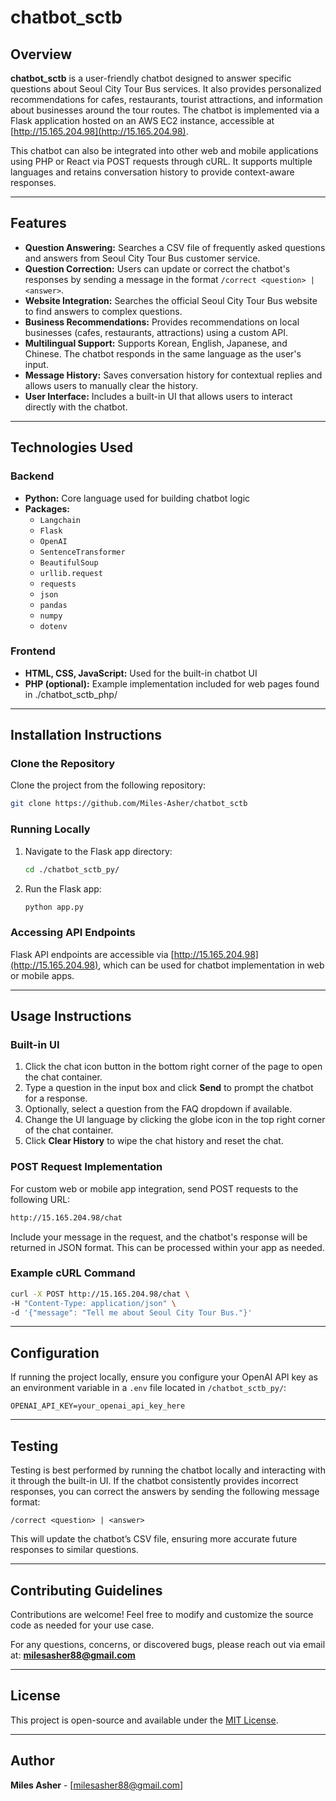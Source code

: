 
# chatbot_sctb

## Overview
**chatbot_sctb** is a user-friendly chatbot designed to answer specific questions about Seoul City Tour Bus services. It also provides personalized recommendations for cafes, restaurants, tourist attractions, and information about businesses around the tour routes. The chatbot is implemented via a Flask application hosted on an AWS EC2 instance, accessible at [http://15.165.204.98](http://15.165.204.98). 

This chatbot can also be integrated into other web and mobile applications using PHP or React via POST requests through cURL. It supports multiple languages and retains conversation history to provide context-aware responses.

---

## Features
- **Question Answering:** Searches a CSV file of frequently asked questions and answers from Seoul City Tour Bus customer service.
- **Question Correction:** Users can update or correct the chatbot's responses by sending a message in the format `/correct <question> | <answer>`.
- **Website Integration:** Searches the official Seoul City Tour Bus website to find answers to complex questions.
- **Business Recommendations:** Provides recommendations on local businesses (cafes, restaurants, attractions) using a custom API.
- **Multilingual Support:** Supports Korean, English, Japanese, and Chinese. The chatbot responds in the same language as the user's input.
- **Message History:** Saves conversation history for contextual replies and allows users to manually clear the history.
- **User Interface:** Includes a built-in UI that allows users to interact directly with the chatbot.

---

## Technologies Used
### Backend
- **Python:** Core language used for building chatbot logic
- **Packages:**
  - `Langchain`
  - `Flask`
  - `OpenAI`
  - `SentenceTransformer`
  - `BeautifulSoup`
  - `urllib.request`
  - `requests`
  - `json`
  - `pandas`
  - `numpy`
  - `dotenv`
  
### Frontend
- **HTML, CSS, JavaScript:** Used for the built-in chatbot UI
- **PHP (optional):** Example implementation included for web pages found in ./chatbot_sctb_php/

---

## Installation Instructions

### Clone the Repository
Clone the project from the following repository:
```bash
git clone https://github.com/Miles-Asher/chatbot_sctb
```

### Running Locally
1. Navigate to the Flask app directory:
   ```bash
   cd ./chatbot_sctb_py/
   ```
2. Run the Flask app:
   ```bash
   python app.py
   ```

### Accessing API Endpoints
Flask API endpoints are accessible via [http://15.165.204.98](http://15.165.204.98), which can be used for chatbot implementation in web or mobile apps.

---

## Usage Instructions

### Built-in UI
1. Click the chat icon button in the bottom right corner of the page to open the chat container.
2. Type a question in the input box and click **Send** to prompt the chatbot for a response.
3. Optionally, select a question from the FAQ dropdown if available.
4. Change the UI language by clicking the globe icon in the top right corner of the chat container.
5. Click **Clear History** to wipe the chat history and reset the chat.

### POST Request Implementation
For custom web or mobile app integration, send POST requests to the following URL:
```bash
http://15.165.204.98/chat
```
Include your message in the request, and the chatbot's response will be returned in JSON format. This can be processed within your app as needed.

### Example cURL Command
```bash
curl -X POST http://15.165.204.98/chat \
-H "Content-Type: application/json" \
-d '{"message": "Tell me about Seoul City Tour Bus."}'
```

---

## Configuration

If running the project locally, ensure you configure your OpenAI API key as an environment variable in a `.env` file located in `/chatbot_sctb_py/`:
```env
OPENAI_API_KEY=your_openai_api_key_here
```

---

## Testing
Testing is best performed by running the chatbot locally and interacting with it through the built-in UI. If the chatbot consistently provides incorrect responses, you can correct the answers by sending the following message format:
```
/correct <question> | <answer>
```
This will update the chatbot’s CSV file, ensuring more accurate future responses to similar questions.

---

## Contributing Guidelines
Contributions are welcome! Feel free to modify and customize the source code as needed for your use case. 

For any questions, concerns, or discovered bugs, please reach out via email at:
**milesasher88@gmail.com**

---

## License
This project is open-source and available under the [MIT License](LICENSE).

---

## Author
**Miles Asher** - [milesasher88@gmail.com]
